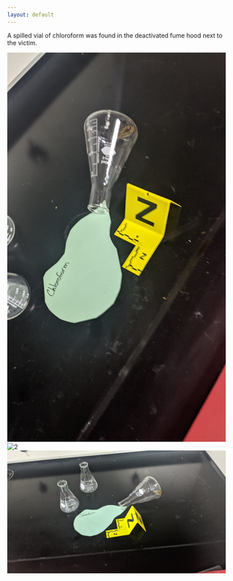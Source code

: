 ```yaml
---
layout: default
---
```


A spilled vial of chloroform was found in the deactivated fume hood next to the victim.

![1](/assets/photos/glasswear_1.png)
![2](/assets/photos/glasswear_2.png)
![3](/assets/photos/glasswear_3.png)
